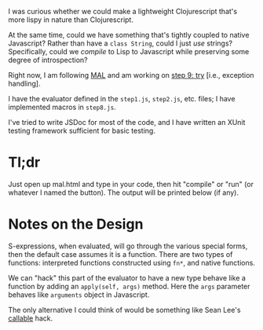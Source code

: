 I was curious whether we could make a lightweight Clojurescript that's
more lispy in nature than Clojurescript.

At the same time, could we have something that's tightly coupled to
native Javascript? Rather than have a `class String`, could I just _use_
strings? Specifically, could we _compile_ to Lisp to Javascript while
preserving some degree of introspection?

Right now, I am following [MAL](https://github.com/kanaka/mal/) and am
working on [step 9: try](https://github.com/kanaka/mal/blob/master/process/guide.md#step-9-try)
[i.e., exception handling].

I have the evaluator defined in the `step1.js`, `step2.js`,
etc. files; I have implemented macros in `step8.js`.

I've tried to write JSDoc for most of the code, and I have written an
XUnit testing framework sufficient for basic testing.

# Tl;dr

Just open up mal.html and type in your code, then hit "compile" or "run"
(or whatever I named the button). The output will be printed below (if
any).

# Notes on the Design

S-expressions, when evaluated, will go through the various special
forms, then the default case assumes it is a function. There are two
types of functions: interpreted functions constructed using `fn*`, and
native functions.

We can "hack" this part of the evaluator to have a new type behave like
a function by adding an `apply(self, args)` method. Here the `args`
parameter behaves like `arguments` object in Javascript.

The only alternative I could think of would be something like Sean Lee's
[callable](https://github.com/sleexyz/callable) hack.
